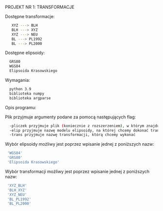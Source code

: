 PROJEKT NR 1: TRANSFORMACJE


Dostępne transformacje:
```sh
   XYZ ---> BLH
   BLH ---> XYZ
   XYZ ---> NEU
   BL ---> PL1992
   BL ---> PL2000
```  
 
 Dostępne elipsoidy:
 ```sh
   GRS80
   WGS84
   Elipsoida Krasowskiego
 ```
 
 Wymagania:
 ```sh
   python 3.9
   biblioteka numpy
   biblioteka argparse
 ``` 
  
 Opis programu:
 
 Plik przyjmuje argumenty podane za pomocą następujących flag:
 ```sh
   -pliczek przyjmuje plik (koniecznie z rozszerzeniem), w którym znajdują się dane potrzebne do wykonania transformacji
   -elip przyjmuje nazwę modelu elipsoidy, na której chcemy dokonać transformacji
   -trans przyjmuje nazwę transformacji, którą chcemy wykonać
  ```
  
  Wybór elipsoidy możliwy jest poprzez wpisanie jednej z poniższych nazw:
  ```sh
   'WGS84'
   'GRS80'
   'Elipsoida Krasowskiego'
  ```
  
  Wybór transformacji możliwy jest poprzez wpisanie jednej z poniższych nazw:
  ```sh
   'XYZ_BLH'
   'BLH_XYZ'
   'XYZ_NEU'
   'BL_PL1992'
   'BL_PL2000'
  ```
  
  
   
 
